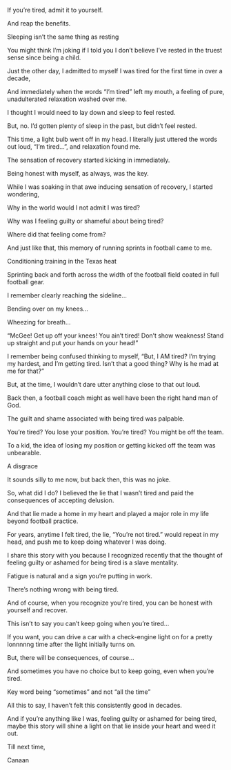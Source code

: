 


If you’re tired, admit it to yourself. 

And reap the benefits. 

Sleeping isn’t the same thing as resting

You might think I’m joking if I told you I don’t believe I’ve rested in the truest sense since being a child. 

Just the other day, I admitted to myself I was tired for the first time in over a decade,

And immediately when the words “I’m tired” left my mouth, a feeling of pure, unadulterated relaxation washed over me. 

I thought I would need to lay down and sleep to feel rested. 

But, no. I’d gotten plenty of sleep in the past, but didn’t feel rested. 

This time, a light bulb went off in my head. I literally just uttered the words out loud, “I’m tired…”, and relaxation found me. 

The sensation of recovery started kicking in immediately. 

Being honest with myself, as always, was the key. 

While I was soaking in that awe inducing sensation of recovery, I started wondering, 

Why in the world would I not admit I was tired? 

Why was I feeling guilty or shameful about being tired? 

Where did that feeling come from? 

And just like that, this memory of running sprints in football came to me. 

Conditioning training in the Texas heat

Sprinting back and forth across the width of the football field coated in full football gear. 

I remember clearly reaching the sideline… 

Bending over on my knees…

Wheezing for breath…

“McGee! Get up off your knees! You ain’t tired! Don’t show weakness! Stand up straight and put your hands on your head!”

I remember being confused thinking to myself, “But, I AM tired? I’m trying my hardest, and I’m getting tired. Isn’t that a good thing? Why is he mad at me for that?”

But, at the time, I wouldn’t dare utter anything close to that out loud. 

Back then, a football coach might as well have been the right hand man of God. 

The guilt and shame associated with being tired was palpable. 

You’re tired? You lose your position. You’re tired? You might be off the team. 

To a kid, the idea of losing my position or getting kicked off the team was unbearable. 

A disgrace 

It sounds silly to me now, but back then, this was no joke. 

So, what did I do? I believed the lie that I wasn’t tired and paid the consequences of accepting delusion. 

And that lie made a home in my heart and played a major role in my life beyond football practice. 

For years, anytime I felt tired, the lie, “You’re not tired.” would repeat in my head, and push me to keep doing whatever I was doing. 

I share this story with you because I recognized recently that the thought of feeling guilty or ashamed for being tired is a slave mentality.

Fatigue is natural and a sign you’re putting in work. 

There’s nothing wrong with being tired. 

And of course, when you recognize you’re tired, you can be honest with yourself and recover. 

This isn’t to say you can’t keep going when you’re tired…

If you want, you can drive a car with a check-engine light on for a pretty lonnnnng time after the light initially turns on.

But, there will be consequences, of course… 

And sometimes you have no choice but to keep going, even when you’re tired. 

Key word being “sometimes” and not “all the time”

All this to say, I haven’t felt this consistently good in decades. 

And if you’re anything like I was, feeling guilty or ashamed for being tired, maybe this story will shine a light on that lie inside your heart and weed it out. 

Till next time, 

Canaan 
